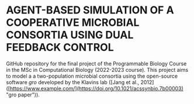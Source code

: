 # AGENT-BASED SIMULATION OF A COOPERATIVE MICROBIAL CONSORTIA USING DUAL FEEDBACK CONTROL

GitHub repository for the final project of the Programmable Biology Course in the MSc in Computational Biology (2022-2023 course). This project aims to model a a two-population microbial consortia using the open-source software *gro* developed by the Klavins lab ([Jang et al., 2012] ([<https://www.example.com/](https://doi.org/10.1021/acssynbio.7b00003)> "gro paper")). 
